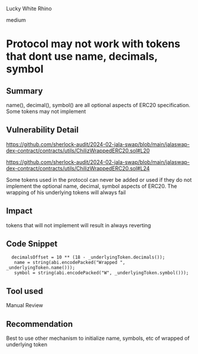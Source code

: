 Lucky White Rhino

medium

# Protocol may not work with tokens that dont use name, decimals, symbol

## Summary
name(), decimal(), symbol() are all optional aspects of ERC20 specification. Some tokens may not implement

## Vulnerability Detail
https://github.com/sherlock-audit/2024-02-jala-swap/blob/main/jalaswap-dex-contract/contracts/utils/ChilizWrappedERC20.sol#L20

https://github.com/sherlock-audit/2024-02-jala-swap/blob/main/jalaswap-dex-contract/contracts/utils/ChilizWrappedERC20.sol#L24

Some tokens used in the protocol can never be added or used if they do not implement the optional name, decimal, symbol aspects of ERC20. The wrapping of his underlying tokens will always fail 

## Impact
tokens that will not implement will result in always reverting 


## Code Snippet
```solidity 
  decimalsOffset = 10 ** (18 - _underlyingToken.decimals());
   name = string(abi.encodePacked("Wrapped ", _underlyingToken.name()));
   symbol = string(abi.encodePacked("W", _underlyingToken.symbol()));
```

## Tool used
Manual Review

## Recommendation
Best to use other mechanism to initialize name, symbols, etc of wrapped of underlying token
